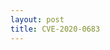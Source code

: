 ```yaml
---
layout: post
title: CVE-2020-0683
---
```


<object data="/Assets/MSI_EoP_New.pdf" type="application/pdf" height="100%" width="100%" >
    <embed src="/Assets/MSI_EoP_New.pdf" type="application/pdf" height="100%" width="100%" />
</object>
    
The easiest way to make your first post is to edit this one. Go into /_posts/ and update the Hello World markdown file. For more instructions head over to the [Jekyll Now repository](https://github.com/barryclark/jekyll-now) on GitHub.
